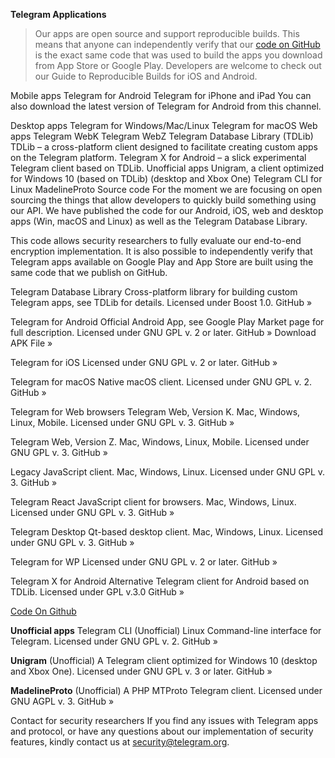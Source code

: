 **Telegram Applications**
>Our apps are open source and support reproducible builds. This means that anyone can independently verify that our [code on GitHub](#source) is the exact same code that was used to build the apps you download from App Store or Google Play. Developers are welcome to check out our Guide to Reproducible Builds for iOS and Android.

Mobile apps
Telegram for Android
Telegram for iPhone and iPad
You can also download the latest version of Telegram for Android from this channel.

Desktop apps
Telegram for Windows/Mac/Linux
Telegram for macOS
Web apps
Telegram WebK
Telegram WebZ
Telegram Database Library (TDLib)
TDLib – a cross-platform client designed to facilitate creating custom apps on the Telegram platform.
Telegram X for Android – a slick experimental Telegram client based on TDLib.
Unofficial apps
Unigram, a client optimized for Windows 10 (based on TDLib) (desktop and Xbox One)
Telegram CLI for Linux
MadelineProto
Source code
For the moment we are focusing on open sourcing the things that allow developers to quickly build something using our API. We have published the code for our Android, iOS, web and desktop apps (Win, macOS and Linux) as well as the Telegram Database Library.

This code allows security researchers to fully evaluate our end-to-end encryption implementation. It is also possible to independently verify that Telegram apps available on Google Play and App Store are built using the same code that we publish on GitHub.

Telegram Database Library
Cross-platform library for building custom Telegram apps, see TDLib for details.
Licensed under Boost 1.0.
GitHub »

Telegram for Android
Official Android App, see Google Play Market page for full description.
Licensed under GNU GPL v. 2 or later.
GitHub »
Download APK File »

Telegram for iOS
Licensed under GNU GPL v. 2 or later.
GitHub »

Telegram for macOS
Native macOS client.
Licensed under GNU GPL v. 2.
GitHub »

Telegram for Web browsers
Telegram Web, Version K. Mac, Windows, Linux, Mobile.
Licensed under GNU GPL v. 3.
GitHub »

Telegram Web, Version Z. Mac, Windows, Linux, Mobile.
Licensed under GNU GPL v. 3.
GitHub »

Legacy JavaScript client. Mac, Windows, Linux.
Licensed under GNU GPL v. 3.
GitHub »

Telegram React
JavaScript client for browsers. Mac, Windows, Linux.
Licensed under GNU GPL v. 3.
GitHub »

Telegram Desktop
Qt-based desktop client. Mac, Windows, Linux.
Licensed under GNU GPL v. 3.
GitHub »

Telegram for WP
Licensed under GNU GPL v. 2 or later.
GitHub »

Telegram X for Android
Alternative Telegram client for Android based on TDLib.
Licensed under GPL v.3.0
GitHub »


[Code On Github](#source)

**Unofficial apps**
Telegram CLI (Unofficial)
Linux Command-line interface for Telegram.
Licensed under GNU GPL v. 2.
GitHub »

**Unigram** (Unofficial)
A Telegram client optimized for Windows 10 (desktop and Xbox One).
Licensed under GNU GPL v. 3 or later.
GitHub »

**MadelineProto** (Unofficial)
A PHP MTProto Telegram client.
Licensed under GNU AGPL v. 3.
GitHub »

Contact for security researchers
If you find any issues with Telegram apps and protocol, or have any questions about our implementation of security features, kindly contact us at security@telegram.org.
